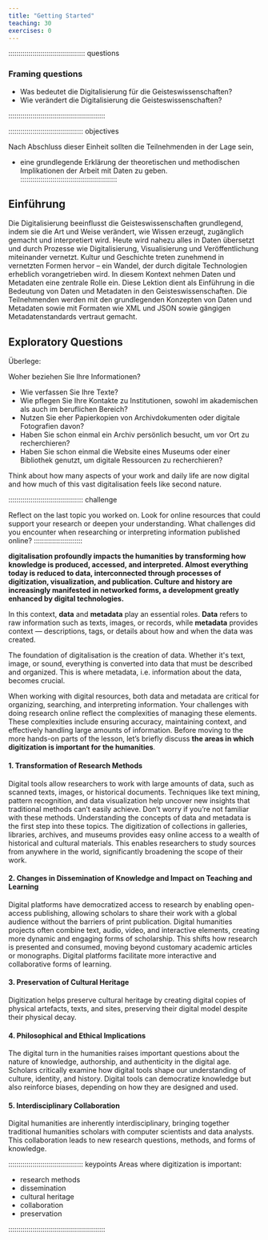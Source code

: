 ```yaml
---
title: "Getting Started"
teaching: 30
exercises: 0
---
```


:::::::::::::::::::::::::::::::::::::: questions

### Framing questions 

- Was bedeutet die Digitalisierung für die Geisteswissenschaften?
- Wie verändert die Digitalisierung die Geisteswissenschaften?

::::::::::::::::::::::::::::::::::::::::::::::::
  
::::::::::::::::::::::::::::::::::::: objectives  

Nach Abschluss dieser Einheit sollten die Teilnehmenden in der Lage sein,

- eine grundlegende Erklärung der theoretischen und methodischen Implikationen der Arbeit mit Daten zu geben.
::::::::::::::::::::::::::::::::::::::::::::::::

## Einführung

Die Digitalisierung beeinflusst die Geisteswissenschaften grundlegend, indem sie die Art und Weise verändert, wie Wissen erzeugt, zugänglich gemacht und interpretiert wird. Heute wird nahezu alles in Daten übersetzt und durch Prozesse wie Digitalisierung, Visualisierung und Veröffentlichung miteinander vernetzt. Kultur und Geschichte treten zunehmend in vernetzten Formen hervor – ein Wandel, der durch digitale Technologien erheblich vorangetrieben wird. In diesem Kontext nehmen Daten und Metadaten eine zentrale Rolle ein.
Diese Lektion dient als Einführung in die Bedeutung von Daten und Metadaten in den Geisteswissenschaften. Die Teilnehmenden werden mit den grundlegenden Konzepten von Daten und Metadaten sowie mit Formaten wie XML und JSON sowie gängigen Metadatenstandards vertraut gemacht.

## Exploratory Questions

Überlege: 

Woher beziehen Sie Ihre Informationen?

- Wie verfassen Sie Ihre Texte?
- Wie pflegen Sie Ihre Kontakte zu Institutionen, sowohl im akademischen als auch im beruflichen Bereich?
- Nutzen Sie eher Papierkopien von Archivdokumenten oder digitale Fotografien davon?
- Haben Sie schon einmal ein Archiv persönlich besucht, um vor Ort zu recherchieren?
- Haben Sie schon einmal die Website eines Museums oder einer Bibliothek genutzt, um digitale Ressourcen zu recherchieren?

Think about how many aspects of your work and daily life are now digital and how much of this vast digitalisation feels like second nature.



::::::::::::::::::::::::::::::::::::: challenge 

Reflect on the last topic you worked on. Look for online resources that could support your research or deepen your understanding. 
What challenges did you encounter when researching or interpreting information published online?
:::::::::::::::::::::::: 



**digitalisation profoundly impacts the humanities by transforming how knowledge is produced, accessed, and interpreted. Almost everything today is reduced to data, interconnected through processes of digitization, visualization, and publication. Culture and history are increasingly manifested in networked forms, a development greatly enhanced by digital technologies.**

In this context, **data** and **metadata** play an essential roles. **Data** refers to raw information such as texts, images, or records, while **metadata** provides context — descriptions, tags, or details about how and when the data was created.


The foundation of digitalisation is the creation of data. Whether it's text, image, or sound, everything is converted into data that must be described and organized. This is where metadata, i.e. information about the data, becomes crucial.


When working with digital resources, both data and metadata are critical for organizing, searching, and interpreting information. Your challenges with doing research online reflect the complexities of managing these elements. These complexities include ensuring accuracy, maintaining context, and effectively handling large amounts of information.
Before moving to the more hands-on parts of the lesson, let’s briefly discuss **the areas in which digitization is important for the humanities**.


#### 1. Transformation of Research Methods
Digital tools allow researchers to work with large amounts of data, such as scanned texts, images, or historical documents. Techniques like text mining, pattern recognition, and data visualization help uncover new insights that traditional methods can’t easily achieve. Don’t worry if you’re not familiar with these methods. Understanding the concepts of data and metadata is the first step into these topics.
The digitization of collections in galleries, libraries, archives, and museums provides easy online access to a wealth of historical and cultural materials. This enables researchers to study sources from anywhere in the world, significantly broadening the scope of their work.

#### 2. Changes in Dissemination of Knowledge and Impact on Teaching and Learning
Digital platforms have democratized access to research by enabling open-access publishing, allowing scholars to share their work with a global audience without the barriers of print publication.
Digital humanities projects often combine text, audio, video, and interactive elements, creating more dynamic and engaging forms of scholarship. This shifts how research is presented and consumed, moving beyond customary academic articles or monographs. Digital platforms facilitate more interactive and collaborative forms of learning.

#### 3. Preservation of Cultural Heritage
Digitization helps preserve cultural heritage by creating digital copies of physical artefacts, texts, and sites, preserving their digital model despite their physical decay.

#### 4. Philosophical and Ethical Implications
The digital turn in the humanities raises important questions about the nature of knowledge, authorship, and authenticity in the digital age. Scholars critically examine how digital tools shape our understanding of culture, identity, and history.
Digital tools can democratize knowledge but also reinforce biases, depending on how they are designed and used.

#### 5. Interdisciplinary Collaboration
Digital humanities are inherently interdisciplinary, bringing together traditional humanities scholars with computer scientists and data analysts. This collaboration leads to new research questions, methods, and forms of knowledge.


::::::::::::::::::::::::::::::::::::: keypoints 
Areas where digitization is important:  

- research methods
- dissemination
- cultural heritage
- collaboration
- preservation 

::::::::::::::::::::::::::::::::::::::::::::::::


